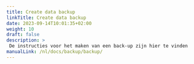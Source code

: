 ```yaml
---
title: Create data backup
linkTitle: Create data backup
date: 2023-09-14T10:01:35+02:00
weight: 10
draft: false
description: >
 De instructies voor het maken van een back-up zijn hier te vinden
manualLink: /nl/docs/backup/backup/
---
```

<script>
  window.location.href = "/nl/docs/backup/backup/";
</script>
